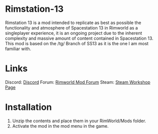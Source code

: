 # Rimstation-13

Rimstation 13 is a mod intended to replicate as best as possible the functionality 
and atmosphere of Spacestation 13 in Rimworld as a singleplayer experience, it is an 
ongoing project due to the inherent complexity and massive amount of content contained in Spacestation 13. 
This mod is based on the /tg/ Branch of SS13 as it is the one I am most familiar with.

# Links

Discord: [Discord](https://discord.gg/SRhkvsV)
Forum: [Rimworld Mod Forum](https://ludeon.com/forums/index.php?topic=36827.0)
Steam: [Steam Workshop Page](http://steamcommunity.com/sharedfiles/filedetails/?id=1205893726&tscn=1511577652)

# Installation

1. Unzip the contents and place them in your RimWorld/Mods folder.
2. Activate the mod in the mod menu in the game.
